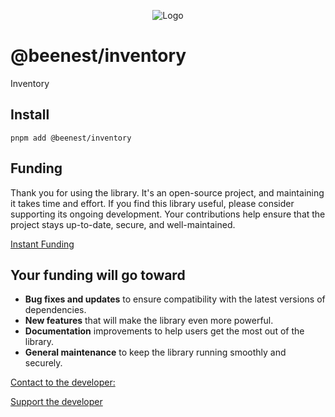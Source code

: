 <p align="center">
  <img src="https://beemood.github.io/beenest/apps/inventory/assets/favicon.png" alt="Logo" />
</p>

# @beenest/inventory

Inventory

## Install

`pnpm add @beenest/inventory`

## Funding

Thank you for using the library. It's an open-source project, and maintaining it takes time and effort. If you find this library useful, please consider supporting its ongoing development. Your contributions help ensure that the project stays up-to-date, secure, and well-maintained.

[Instant Funding](https://cash.app/$puqlib)

## Your funding will go toward

- **Bug fixes and updates** to ensure compatibility with the latest versions of dependencies.
- **New features** that will make the library even more powerful.
- **Documentation** improvements to help users get the most out of the library.
- **General maintenance** to keep the library running smoothly and securely.

[Contact to the developer:](mailto:robert-brightline@gmail.com?subject=InquiryFromReadme-inventory)

[Support the developer](https://cash.app/$puqlib)

